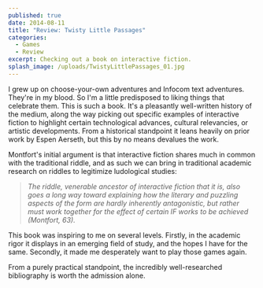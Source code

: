 ```yaml
---
published: true
date: 2014-08-11
title: "Review: Twisty Little Passages"
categories:
  - Games
  - Review
excerpt: Checking out a book on interactive fiction.
splash_image: /uploads/TwistyLittlePassages_01.jpg
---
```

I grew up on choose-your-own adventures and Infocom text adventures. They're in my blood. So I'm a little predisposed to liking things that celebrate them. This is such a book. It's a pleasantly well-written history of the medium, along the way picking out specific examples of interactive fiction to highlight certain technological advances, cultural relevancies, or artistic developments. From a historical standpoint it leans heavily on prior work by Espen Aerseth, but this by no means devalues the work.

<p style="text-align: start">Montfort's initial argument is that interactive fiction shares much in common with the traditional riddle, and as such we can bring in traditional academic research on riddles to legitimize ludological studies:</p>

> _The riddle, venerable ancestor of interactive fiction that it is, also goes a long way toward explaining how the literary and puzzling aspects of the form are hardly inherently antagonistic, but rather must work together for the effect of certain IF works to be achieved (Montfort, 63)._

<p style="text-align: start">This book was inspiring to me on several levels. Firstly, in the academic rigor it displays in an emerging field of study, and the hopes I have for the same. Secondly, it made me desperately want to play those games again.</p><p style="text-align: start">From a purely practical standpoint, the incredibly well-researched bibliography is worth the admission alone.</p>